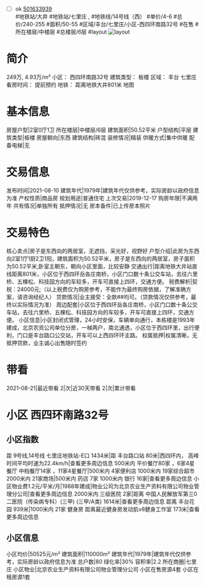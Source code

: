 - [ ] ok [501633939](https://bj.5i5j.com/ershoufang/501633939.html)  
 #地铁站/大井 #地铁站/七里庄 ,  #地铁线/14号线（西）
#单价/4-6 #总价/240-255 #面积/50-55   #区域/丰台/七里庄/小区-西四环南路32号 #在售 #所在楼层/中楼层 #总楼层/6层 #layout 
![layout](http://image2a.5i5j.com/scm/HOUSE_CUSTOMER/36d27e8379e6419a9450a5ae1c6029ab.jpg_P5.jpg) 
# 简介 
 249万,  4.93万/m² 
小区： 西四环南路32号
建筑类型： 板楼
区域： 丰台 七里庄
看房时间： 提前预约
地铁： 距离地铁大井801米 地图
# 基本信息 
 房屋户型|2室0厅1卫
所在楼层|中楼层/6层
建筑面积|50.52平米
户型结构|平层
建筑类型|板楼
房屋朝向|东西
建筑结构|砖混
装修情况|精装
供暖方式|集中供暖
配备电梯|无
# 交易信息 
 发布时间|2021-08-10
建筑年代|1979年|建筑年代仅供参考，实际房龄以政府信息为准
产权性质|商品房
规划用途|普通住宅
上次交易|2019-12-17
购房年限|不满两年
共有情况|单独所有
抵押情况|无
房本备件|已上传房本照片
# 交易特色 
 核心卖点|房子是东西向的两居室，无遮挡，采光好，视野好
户型介绍|此房为东西向2室1厅1厨2卫1阳，建筑面积为50.52平米，房子是东西向的两居室，房子面积为50.52平米,卧室主朝东，朝向小区里面，比较安静
交通出行|距离地铁大井站直线距离801米，小区位于西四环岳各庄南桥，小区门口数十条公交车站，去往六里桥、五棵松、科技园方向的车较多，开车可直接上四环，交通方便。
税费解析|契税：24000元;（以上税费仅为购房参考，不能作为最终购房依据，了解准确方案，请咨询经纪人）
贷款情况|业主接受：全款##均可。（贷款情况仅供参考，最终以实际情况为准）
周边配套|小区位于西四环岳各庄南桥，小区门口数十条公交车站，去往六里桥、五棵松、科技园方向的车较多，开车可直接上四环，交通方便。
小区信息|小区封闭式管理，24小时安保，车辆单向通行，本栋楼是1993年建成，北京农资公司单位分房，一梯两户，南北通透，小区位于西四环里，出行便利，门口是丰台路口公交站，开车可以上西四环环主路。
权属抵押|权属清晰，无抵押贷款，业主诚心出售随时签约
# 带看 
 2021-08-21|最近带看	 2|次|近30天带看	 2|次|累计带看
# 小区 西四环南路32号
## 小区指数 
 距 9号线,14号线 七里庄地铁站-E口 1434米|距 丰台路口站 80米|西四环内， 高峰时间平均时速为22.4km/h|查看更多周边信息
500米内 平价餐厅80家 ，6家4星餐厅
中档餐厅14家 ，11家4星餐厅|500米内 4家便利店
1000米内 19家综合超市
2000米内 21家商场|500米内 药店 7家
1000米内 银行 16家|查看更多周边信息
小区物业费1.2元/平米/月|1988年建成|物业公司为北京农业生产资料有限公司物业管理分公司|查看更多周边信息
2000米内 三级医院 2家|距离 中国人民解放军第三0二医院（传染病专科）(三甲) (三甲/A类) 1614米|查看更多周边信息
距离 丰台花园 939米|1000米内 21家 健身房
距离最近健身房发动肌v8健身工作室 173米|查看更多周边信息
## 小区信息 
 小区均价|50525元/m²
建筑面积|110000m²
建筑年代|1979年|建筑年代仅供参考，实际房龄以政府信息为准
总户数|80
绿化率|30%
容积率|2.2
所在商圈|七里庄
小区物业|北京农业生产资料有限公司物业管理分公司
小区在售房源4套
小区在租房源1套

